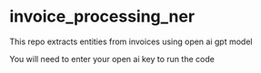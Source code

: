 # invoice_processing_ner
This repo extracts entities from invoices using open ai gpt model

You will need to enter your open ai key to run the code
